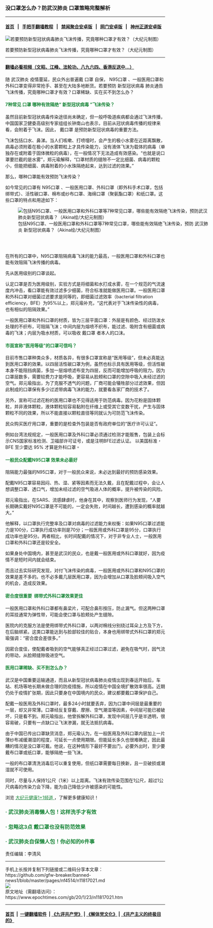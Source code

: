 ### 没口罩怎么办？防武汉肺炎 口罩策略完整解析
------------------------

#### [首页](https://github.com/gfw-breaker/banned-news1/blob/master/README.md) &nbsp;&nbsp;|&nbsp;&nbsp; [手把手翻墙教程](https://github.com/gfw-breaker/guides/wiki) &nbsp;&nbsp;|&nbsp;&nbsp; [禁闻聚合安卓版](https://github.com/gfw-breaker/bn-android) &nbsp;&nbsp;|&nbsp;&nbsp; [网门安卓版](https://github.com/oGate2/oGate) &nbsp;&nbsp;|&nbsp;&nbsp; [神州正道安卓版](https://github.com/SzzdOgate/update) 



<div><img alt="若要预防新型冠状病毒肺炎飞沫传播，究竟哪种口罩才有效？（大纪元制图）" class="aligncenter wp-post-image" src="https://i.epochtimes.com/assets/uploads/2020/01/facial-mask-wuhan-corona-virus-00-600x400.jpg"/>
<div class="red16 caption">
 <p>
  若要预防新型冠状病毒肺炎飞沫传播，究竟哪种口罩才有效？（大纪元制图）
 </p>
</div>
</div><hr/>

#### [翻墙必看视频（文昭、江峰、法轮功、八九六四、香港反送中...）](http://167.172.214.107/home.html)

<div><p>
 随
 <ok href="https://www.epochtimes.com/gb/tag/%E6%AD%A6%E6%B1%89%E8%82%BA%E7%82%8E.html">
  武汉肺炎
 </ok>
 疫情蔓延，民众外出普遍戴
 <ok href="https://www.epochtimes.com/gb/tag/%E5%8F%A3%E7%BD%A9.html">
  口罩
 </ok>
 自保，
 <ok href="https://www.epochtimes.com/gb/tag/n95%E5%8F%A3%E7%BD%A9.html">
  N95口罩
 </ok>
 、一般医用口罩和外科口罩变得非常抢手、甚至在大陆多地断货。若要预防
 <ok href="https://www.epochtimes.com/gb/tag/%E6%96%B0%E5%9E%8B%E5%86%A0%E7%8A%B6%E7%97%85%E6%AF%92.html">
  新型冠状病毒
 </ok>
 肺炎通告飞沫传播，究竟哪种口罩才有效？口罩稀缺、实在买不到怎么办？
</p>
<h4>
 <span style="color: #188638;">
  7种常见
  <ok href="https://www.epochtimes.com/gb/tag/%E5%8F%A3%E7%BD%A9.html">
   口罩
  </ok>
  哪种有效隔绝“
  <ok href="https://www.epochtimes.com/gb/tag/%E6%96%B0%E5%9E%8B%E5%86%A0%E7%8A%B6%E7%97%85%E6%AF%92.html">
   新型冠状病毒
  </ok>
  ”飞沬传染？
 </span>
</h4>
<p>
 虽然目前新型冠状病毒传染途径尚未确定，但一般呼吸道疾病都会通过飞沫传播，中国国家卫健委高级别专家组组长钟南山也表示，目前从冠状病毒传播的规律来看，会附着于飞沫。因此，
 <ok href="https://www.epochtimes.com/gb/tag/%E6%88%B4%E5%8F%A3%E7%BD%A9.html">
  戴口罩
 </ok>
 是预防新型冠状病毒的重要方法。
</p>
<p>
 飞沫包括口水、鼻涕。当人们咳嗽、打喷嚏时，会产生的极小水雾在近距离飘散，病毒必须附着在极小的水雾颗粒上才具传染能力，没有液体飞沫为载体的病毒（单独存在或附着于固体微粒的病毒），在一般情况下无法造成有效感染。“也就是说口罩要拦截的是水雾”，郑元瑜解释，“口罩材质的缝隙不一定比细菌、病毒的颗粒小，但能把细菌、病毒附着的小水珠隔绝起来，达到过滤的效果。”
</p>
<p>
 那么，哪种口罩能有效预防飞沫传染？
</p>
<p>
 如今常见的口罩有
 <ok href="https://www.epochtimes.com/gb/tag/n95%E5%8F%A3%E7%BD%A9.html">
  N95口罩
 </ok>
 、一般医用口罩、外科口罩（即外科手术口罩，包括绑带式）、活性碳口罩、棉布或纱布口罩、海绵口罩（聚氨酯口罩）和纸口罩。这些口罩的特点和用途如下：
</p>
<figure class="wp-caption aligncenter" id="attachment_11819258" style="width: 600px">
 <ok href="http://i.epochtimes.com/assets/uploads/2020/01/facial-mask-wuhan-corona-virus-01.jpg">
  <img alt="包括N95口罩、一般医用口罩和外科口罩等7种常见口罩，哪些能有效隔绝飞沫传染，预防武汉肺炎新型冠状病毒？（Akina绘/大纪元制图）" class="wp-image-11819258 size-large" src="http://i.epochtimes.com/assets/uploads/2020/01/facial-mask-wuhan-corona-virus-01-600x725.jpg"/>
 </ok>
 <br/><figcaption class="wp-caption-text">
  包括N95口罩、一般医用口罩和外科口罩等7种常见口罩，哪些能有效隔绝飞沫传染，预防
  <ok href="https://www.epochtimes.com/gb/tag/%E6%AD%A6%E6%B1%89%E8%82%BA%E7%82%8E.html">
   武汉肺炎
  </ok>
  新型冠状病毒？（Akina绘/大纪元制图）
 </figcaption><br/>
</figure><br/>
<p>
 在所有的口罩中，N95口罩阻隔病毒飞沫的能力最高，一般医用口罩和外科口罩也能有效阻隔飞沫传播的病毒。
</p>
<p>
 先从医用级别的口罩谈起。
</p>
<p>
 认定口罩是否为医用级别，实验方式是将细菌和水打成水雾，在一个规范的气流速度内冲击，看口罩能有效过滤多少细菌，符合标准就能做医用口罩。一般医用口罩和外科口罩对细菌过滤要求是同等的，即细菌过滤效率（bacterial filtration efficiency，BFE）为95%以上，郑元瑜补充，“这代表对于飞沫传染性的病毒，也有相似的阻隔效果。”
</p>
<p>
 一般医用口罩和外科口罩的材质，皆为三层平面口罩：外层是有颜色、经过防泼水处理的不织布，可阻隔飞沫；中间内层为熔喷不织布，能过滤、吸附含有细菌或病毒的飞沫；内层为吸水材质，可以吸收
 <ok href="https://www.epochtimes.com/gb/tag/%E6%88%B4%E5%8F%A3%E7%BD%A9.html">
  戴口罩
 </ok>
 者本人的口沫。
</p>
<h4>
 <span style="color: #188638;">
  市面宣称“医用等级”的口罩可信吗？
 </span>
</h4>
<p>
 目前市售口罩种类众多，材质各异，有很多口罩宣称是“医用等级”，但未必真能达到医用口罩的效果。以四层活性碳口罩为例，虽然也标示具有医用等级，但活性碳本身不能阻挡病菌，多加一层熔喷滤布变为四层，反而可能增加呼吸的阻力。因为口罩层数多，需要较费力才能呼吸，更容易从脸颊和口罩的空隙中吸入未经过滤的空气。郑元瑜指出，为了克服不透气的问题，厂商可能会犠牲部分过滤效果，但因此制成的口罩保有多少过滤带病毒飞沫的能力，就要看各家厂商的技术了。
</p>
<p>
 另外，宣称可过滤花粉的医用口罩也不见得适用于防范病毒。因为花粉是固体颗粒，并非液体颗粒，液体颗粒较容易黏附在纤维上或受其它变数干扰，产生与固体颗粒不同的效果，所以不能直接以颗粒直径等同就认为可防范飞沬传染。
</p>
<p>
 民众购买医疗用口罩，重要的是检查外包装是否有政府单位的“医疗许可认证”。
</p>
<p>
 例如台湾法规规定，一般医用口罩及外科口罩必须通过检测才能贩售，包装上会标示CNS国家标准检测、卫福部许可证号，或是注明BFE过滤认证。
 <span lang="ZH-TW">
  以美国标准，
 </span>
 BFE
 <span lang="ZH-TW">
  至少要达
 </span>
 95%
 <span lang="ZH-TW">
  才算是外科口罩。
 </span>
</p>
<h4>
 <span style="color: #188638;">
  一般民众配戴N95口罩 效果未必最好
 </span>
</h4>
<p>
 阻隔能力最强的N95口罩，对于一般民众来说，未必达到最好的预防感染效果。
</p>
<p>
 配戴N95口罩容易因闷、热、湿、紧等因素而无法久戴，且在配戴过程中，会让人想调整口罩、透口气，增加未经过滤的空气吸进人体的概率，提升被传染的风险。
</p>
<p>
 郑元瑜指出，在SARS、流感肆虐时，他身在其中，观察到医师行为发现，“人要长期确实戴好N95口罩是不可能的，一定会失败，时间越长，遭到感染的概率就越大。”
</p>
<p>
 他解释，以口罩执行完整率及口罩对病毒的过滤能力来权衡：如果N95口罩过滤能力是100分，口罩执行成功率则是70分；一般医用或外科口罩是95分，口罩执行成功率也是95分。两者相比，长时间配戴的情况下，对于非专业人士，一般医用口罩和外科口罩还是较安全。
</p>
<p>
 如果身处中国境内，甚至是武汉的民众，也是戴一般医用或外科口罩就好，因为疫情不是短时间内就会结束。
</p>
<p>
 而且过去实际研究发现，对付飞沫传染的病毒，一般医用或外科口罩和N95口罩的效果是差不多的。也不必多戴几层医用口罩，因为会增加从口罩及脸颊间吸入空气的机会，造成反效果。
</p>
<h4>
 <span style="color: #188638;">
  密合度很重要  绑带式外科口罩效果更佳
 </span>
</h4>
<p>
 一般医用口罩和外科口罩都有鼻梁片，可配合鼻形按压，防止漏气。但这两种口罩的耳挂通常为弹性带，可能会使口罩与脸颊处产生缝隙。
</p>
<p>
 医院内的克服方法是使用绑带式外科口罩，以两对棉线分别绕过耳朵上方及下方，在后脑绑紧。这类口罩能达到与脸部较佳的贴合，本身也用绑带式外科口罩的郑元瑜强调：“密合度会差很多。”
</p>
<p>
 因密合度佳，使配戴者吸到的空气能够真正经过口罩过滤，避免在吸气时，因气流的带动，从脸颊缝隙吸进空气。
</p>
<h4>
 <span style="color: #188638;">
  医用口罩稀缺、买不到怎么办？
 </span>
</h4>
<p>
 武汉是中国重要运输通道，而且从新型冠状病毒肺炎疫情出现到春运开始后，车站、机场等地长期未做合理的防疫措施，所以疫情在中国全境扩散效率很高。近期仍处于疫情扩张期，因此只要身在中国境内的民众，建议都要戴口罩保护自己。
</p>
<p>
 配戴一般医用及外科口罩时，最多24小时就要丢弃，因为口罩中间层是最重要的一层，却又非常薄。口罩经反复穿戴、摩擦、空气潮湿等因素，中间层可能已被破坏，只是看不到。郑元瑜指出，他曾拆解外科口罩，发现中间层几乎是半透明，很容易破，只要有一点缺口让飞沫渗漏，就无法抵抗病毒。
</p>
<p>
 由于中国已传出口罩缺货消息，郑元瑜认为，在一般医用及外科口罩内层加上一片薄纱布减缓潮湿的程度，可延长一点使用期限。但能延长多久也很难确定，因此最糟的情况是没口罩可戴。他说，在这种情形下最好不要出门，必要外出时，至少要戴布口罩或纸口罩，能够隔绝一些飞沫。
</p>
<p>
 一般的布口罩清洗消毒后可以重复使用，但纸口罩需要每日换新，且一旦破损或潮湿就不可使用。
</p>
<p>
 同时，尽量与人保持1公尺（1米）以上距离。飞沫有效传染范围在1公尺，超过1公尺病毒的传染力会下降，能为自己降低少许被感染的可能性。
</p>
<p>
 浏览
 <span style="text-decoration: underline;">
  <span style="color: #188638; text-decoration: underline;">
   <ok href="https://www.epochtimes.com/gb/nsc1002.htm" rel="noopener noreferrer" style="color: #188638; text-decoration: underline;" target="_blank">
    大纪元健康1+1频道
   </ok>
  </span>
 </span>
 ，了解更多健康知识！
</p>
<h3>
 <span style="color: #188638;">
  ·
  <ok href="https://www.epochtimes.com/gb/20/1/23/n11814650.htm" rel="noopener noreferrer" style="color: #188638;" target="_blank">
   武汉肺炎消毒懒人包！这样洗手才有效
  </ok>
 </span>
</h3>
<h3>
 <span style="color: #188638;">
  ·
  <ok href="https://www.epochtimes.com/gb/19/10/23/n11607555.htm" rel="noopener noreferrer" style="color: #188638;" target="_blank">
   忽略这3点 戴口罩也没有防范效果
  </ok>
 </span>
</h3>
<h3>
 <span style="color: #188638;">
  ·
  <ok href="https://www.epochtimes.com/gb/20/1/22/n11811621.htm" rel="noopener noreferrer" style="color: #188638;" target="_blank">
   武汉肺炎自保懒人包！你必知的6件事
  </ok>
 </span>
</h3>
<p>
 责任编辑：李清风
</p>
</div>
<hr/>
手机上长按并复制下列链接或二维码分享本文章：<br/>
https://github.com/gfw-breaker/banned-news1/blob/master/pages/nf4514/n11817021.md <br/>
<a href='https://github.com/gfw-breaker/banned-news1/blob/master/pages/nf4514/n11817021.md'><img src='https://github.com/gfw-breaker/banned-news1/blob/master/pages/nf4514/n11817021.md.png'/></a> <br/>
原文地址（需翻墙访问）：https://www.epochtimes.com/gb/20/1/23/n11817021.htm


------------------------
#### [首页](https://github.com/gfw-breaker/banned-news1/blob/master/README.md) &nbsp;|&nbsp; [一键翻墙软件](https://github.com/gfw-breaker/nogfw/blob/master/README.md) &nbsp;| [《九评共产党》](https://github.com/gfw-breaker/9ping.md/blob/master/README.md#九评之一评共产党是什么) | [《解体党文化》](https://github.com/gfw-breaker/jtdwh.md/blob/master/README.md) | [《共产主义的终极目的》](https://github.com/gfw-breaker/gczydzjmd.md/blob/master/README.md)


<img src='http://gfw-breaker.win/banned-news/pages/nf4514/n11817021.md' width='0px' height='0px'/>